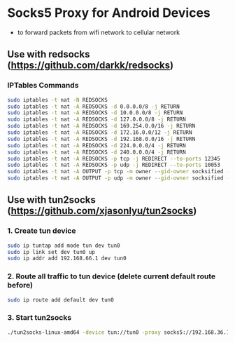 # Socks5 Proxy for Android Devices
- to forward packets from wifi network to cellular network

## Use with redsocks (https://github.com/darkk/redsocks)

### IPTables Commands
```bash
sudo iptables -t nat -N REDSOCKS
sudo iptables -t nat -A REDSOCKS -d 0.0.0.0/8 -j RETURN
sudo iptables -t nat -A REDSOCKS -d 10.0.0.0/8 -j RETURN
sudo iptables -t nat -A REDSOCKS -d 127.0.0.0/8 -j RETURN
sudo iptables -t nat -A REDSOCKS -d 169.254.0.0/16 -j RETURN
sudo iptables -t nat -A REDSOCKS -d 172.16.0.0/12 -j RETURN
sudo iptables -t nat -A REDSOCKS -d 192.168.0.0/16 -j RETURN
sudo iptables -t nat -A REDSOCKS -d 224.0.0.0/4 -j RETURN
sudo iptables -t nat -A REDSOCKS -d 240.0.0.0/4 -j RETURN
sudo iptables -t nat -A REDSOCKS -p tcp -j REDIRECT --to-ports 12345
sudo iptables -t nat -A REDSOCKS -p udp -j REDIRECT --to-ports 10053
sudo iptables -t nat -A OUTPUT -p tcp -m owner --gid-owner socksified -j REDSOCKS
sudo iptables -t nat -A OUTPUT -p udp -m owner --gid-owner socksified -j REDSOCKS
```

## Use with tun2socks (https://github.com/xjasonlyu/tun2socks)

### 1. Create tun device
```bash
sudo ip tuntap add mode tun dev tun0
sudo ip link set dev tun0 up
sudo ip addr add 192.168.66.1 dev tun0
```
### 2. Route all traffic to tun device (delete current default route before)
```bash
sudo ip route add default dev tun0
```
### 3. Start tun2socks
```bash
./tun2socks-linux-amd64 -device tun://tun0 -proxy socks5://192.168.36.14:4441
```
